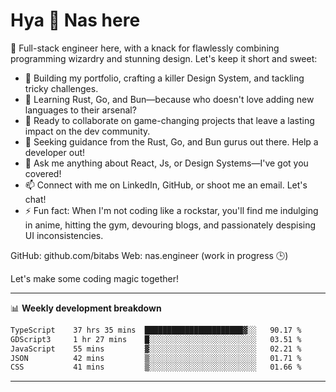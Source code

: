# Hya 👋 Nas here

👋 Full-stack engineer here, with a knack for flawlessly combining programming wizardry and stunning design. Let's keep it short and sweet:

- 🔭 Building my portfolio, crafting a killer Design System, and tackling tricky challenges.
- 🌱 Learning Rust, Go, and Bun—because who doesn't love adding new languages to their arsenal?
- 👯 Ready to collaborate on game-changing projects that leave a lasting impact on the dev community.
- 🤔 Seeking guidance from the Rust, Go, and Bun gurus out there. Help a developer out!
- 💬 Ask me anything about React, Js, or Design Systems—I've got you covered!
- 📫 Connect with me on LinkedIn, GitHub, or shoot me an email. Let's chat!
- ⚡ Fun fact: When I'm not coding like a rockstar, you'll find me indulging in anime, hitting the gym, devouring blogs, and passionately despising UI inconsistencies.

GitHub: github.com/bitabs
Web: nas.engineer (work in progress 🕒)

Let's make some coding magic together!

-------
📊 **Weekly development breakdown**
<!--START_SECTION:waka-->

```txt
TypeScript    37 hrs 35 mins  ██████████████████████▓░░   90.17 %
GDScript3     1 hr 27 mins    █░░░░░░░░░░░░░░░░░░░░░░░░   03.51 %
JavaScript    55 mins         ▓░░░░░░░░░░░░░░░░░░░░░░░░   02.21 %
JSON          42 mins         ▒░░░░░░░░░░░░░░░░░░░░░░░░   01.71 %
CSS           41 mins         ▒░░░░░░░░░░░░░░░░░░░░░░░░   01.66 %
```

<!--END_SECTION:waka-->
-------
